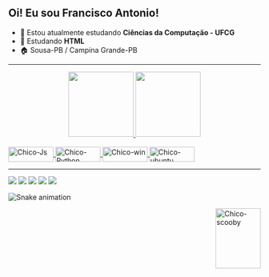 ## Oi! Eu sou Francisco Antonio!
 
- 🏫 Estou atualmente estudando **Ciências da Computação - UFCG**
- 👾 Estudando **HTML**
- 🏠 Sousa-PB / Campina Grande-PB 

-----------------


<div align="center">
  <a href="https://github.com/franciscodantas">
  <img height="130em" src="https://github-readme-stats.vercel.app/api?username=franciscodantas&show_icons=true&theme=tokyonight&include_all_commits=true&count_private=true"/>
  <img height="130em" src="https://github-readme-stats.vercel.app/api/top-langs/?username=franciscodantas&layout=compact&langs_count=7&theme=tokyonight"/>
</div>

  <div style="display: inline_block"><br>
  <img align="center" alt="Chico-Js" height="30" width="90" src="https://img.shields.io/badge/Java-ED8B00?style=for-the-badge&logo=java&logoColor=white">
  <img align="center" alt="Chico-Python" height="30" width="90" src="https://img.shields.io/badge/Python-14354C?style=for-the-badge&logo=python&logoColor=white">
  <img align="center" alt="Chico-win" height="30" width="90" src="https://img.shields.io/badge/Windows-0078D6?style=for-the-badge&logo=windows&logoColor=white">
  <img align="center" alt="Chico-ubuntu" height="30" width="90" src="https://img.shields.io/badge/Ubuntu-E95420?style=for-the-badge&logo=ubuntu&logoColor=white">
  
</div>
  
------------------
  
<div> 
  <a href="https://www.instagram.com/francisco_a.dantas/" target="_blank"><img src="https://img.shields.io/badge/-Instagram-%23E4405F?style=for-the-badge&logo=instagram&logoColor=white" target="_blank"></a>
 	<a href="https://www.twitch.tv/chiccaun" target="_blank"><img src="https://img.shields.io/badge/Twitch-9146FF?style=for-the-badge&logo=twitch&logoColor=white" target="_blank"></a>
  <a href = "mailto:franciscocontatopro@gmail.com"><img src="https://img.shields.io/badge/-Gmail-%23333?style=for-the-badge&logo=gmail&logoColor=white" target="_blank"></a>
  <a href = "https://steamcommunity.com/profiles/76561199071740650/"><img src="https://img.shields.io/badge/Steam-000000?style=for-the-badge&logo=steam&logoColor=white" target="_blank"></a>
  <a href = "https://www.linkedin.com/in/franciscoantoniodantasdesousa/"><img src = "https://img.shields.io/badge/LinkedIn-0077B5?style=for-the-badge&logo=linkedin&logoColor=white" target="_blank"></a>
 
  ![Snake animation](https://github.com/franciscodantas/franciscodantas/blob/output/github-contribution-grid-snake.svg)
  
</div>
  <img align="right" alt="Chico-scooby" height="120" width="90" src="https://media.discordapp.net/attachments/788887657148186648/920414109168701510/scooby.gif">
